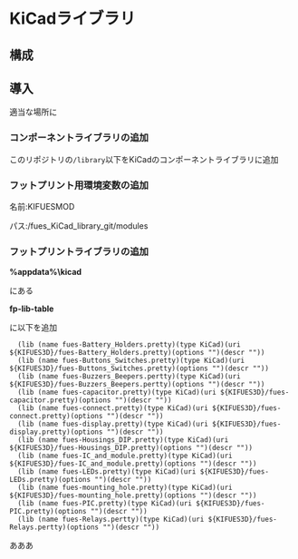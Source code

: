 # KiCadライブラリ
## 構成
## 導入
適当な場所に
### コンポーネントライブラリの追加
このリポジトリの`/library`以下をKiCadのコンポーネントライブラリに追加

### フットプリント用環境変数の追加
名前:KIFUESMOD

パス:/fues_KiCad_library_git/modules
### フットプリントライブラリの追加
__%appdata%\kicad__

にある

__fp-lib-table__

に以下を追加

      (lib (name fues-Battery_Holders.pretty)(type KiCad)(uri ${KIFUES3D}/fues-Battery_Holders.pretty)(options "")(descr ""))
      (lib (name fues-Buttons_Switches.pretty)(type KiCad)(uri ${KIFUES3D}/fues-Buttons_Switches.pretty)(options "")(descr ""))
      (lib (name fues-Buzzers_Beepers.pertty)(type KiCad)(uri ${KIFUES3D}/fues-Buzzers_Beepers.pertty)(options "")(descr ""))
      (lib (name fues-capacitor.pretty)(type KiCad)(uri ${KIFUES3D}/fues-capacitor.pretty)(options "")(descr ""))
      (lib (name fues-connect.pretty)(type KiCad)(uri ${KIFUES3D}/fues-connect.pretty)(options "")(descr ""))
      (lib (name fues-display.pretty)(type KiCad)(uri ${KIFUES3D}/fues-display.pretty)(options "")(descr ""))
      (lib (name fues-Housings_DIP.pretty)(type KiCad)(uri ${KIFUES3D}/fues-Housings_DIP.pretty)(options "")(descr ""))
      (lib (name fues-IC_and_module.pretty)(type KiCad)(uri ${KIFUES3D}/fues-IC_and_module.pretty)(options "")(descr ""))
      (lib (name fues-LEDs.pretty)(type KiCad)(uri ${KIFUES3D}/fues-LEDs.pretty)(options "")(descr ""))
      (lib (name fues-mounting_hole.pretty)(type KiCad)(uri ${KIFUES3D}/fues-mounting_hole.pretty)(options "")(descr ""))
      (lib (name fues-PIC.pretty)(type KiCad)(uri ${KIFUES3D}/fues-PIC.pretty)(options "")(descr ""))
      (lib (name fues-Relays.pertty)(type KiCad)(uri ${KIFUES3D}/fues-Relays.pertty)(options "")(descr ""))
      
あああ

